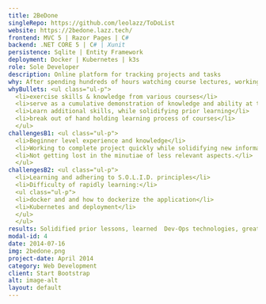 ```yaml
---
title: 2BeDone
singleRepo: https://github.com/leolazz/ToDoList
website: https://2bedone.lazz.tech/
frontend: MVC 5 | Razor Pages | C#
backend: .NET CORE 5 | C# | Xunit
persistence: Sqlite | Entity Framework
deployment: Docker | Kubernetes | k3s
role: Sole Developer
description: Online platform for tracking projects and tasks
why: After spending hundreds of hours watching course lectures, working through examples, and challenge projects, I wanted to create something on my own separate from any guided material. Since I wasn't confident with my skill level at the time I decided to use a contrived project idea. Moreover, this way I could start immediately, focusing more on the development process and larger patterns. Rather than having an extended planning and design phase that would result from a more original idea.
whyBullets: <ul class="ul-p">
  <li>exercise skills & knowledge from various courses</li>
  <li>serve as a cumulative demonstration of knowledge and ability at the time</li>
  <li>Learn additional skills, while solidifying prior learning</li>
  <li>break out of hand holding learning process of courses</li>
  </ul>
challengesB1: <ul class="ul-p">
  <li>Beginner level experience and knowledge</li>
  <li>Working to complete project quickly while solidifying new information.</li>
  <li>Not getting lost in the minutiae of less relevant aspects.</li>
  </ul>
challengesB2: <ul class="ul-p">
  <li>Learning and adhering to S.O.L.I.D. principles</li>
  <li>Difficulty of rapidly learning:</li>
  <ul class="ul-p">
  <li>docker and and how to dockerize the application</li>
  <li>Kubernetes and deployment</li>
  </ul>
  </ul>
results: Solidified prior lessons, learned  Dev-Ops technologies, greatly increased confidence in skill level, and gained a clearer understanding of the reality of software development.
modal-id: 4
date: 2014-07-16
img: 2bedone.png
project-date: April 2014
category: Web Development
client: Start Bootstrap
alt: image-alt
layout: default
---
```

